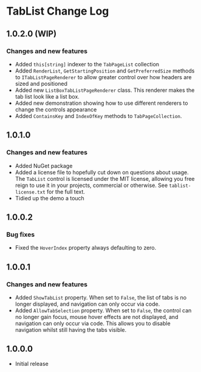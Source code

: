 # TabList Change Log

## 1.0.2.0 (WIP)
### Changes and new features
* Added `this[string]` indexer to the `TabPageList` collection
* Added `RenderList`, `GetStartingPosition` and `GetPreferredSize` methods to `ITabListPageRenderer` to allow greater control over how headers are sized and positioned
* Added new `ListBoxTabListPageRenderer` class. This renderer makes the tab list look like a list box.
* Added new demonstration showing how to use different renderers to change the controls appearance
* Added `ContainsKey` and `IndexOfKey` methods to `TabPageCollection`.

## 1.0.1.0
### Changes and new features
* Added NuGet package
* Added a license file to hopefully cut down on questions about usage. The `TabList` control is licensed under the MIT license, allowing you free reign to use it in your projects, commercial or otherwise. See `tablist-license.txt` for the full text.
* Tidied up the demo a touch

## 1.0.0.2
### Bug fixes
* Fixed the `HoverIndex` property always defaulting to zero.

## 1.0.0.1
### Changes and new features
* Added `ShowTabList` property. When set to `False`, the list of tabs is no longer displayed, and navigation can only occur via code.
* Added `AllowTabSelection` property. When set to `False`, the control can no longer gain focus, mouse hover effects are not displayed, and navigation can only occur via code. This allows you to disable navigation whilst still having the tabs visible.

## 1.0.0.0
* Initial release